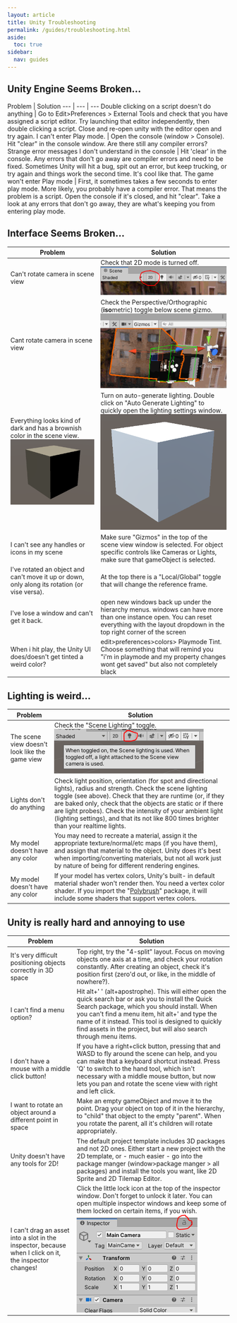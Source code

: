 ```yaml
---
layout: article
title: Unity Troubleshooting
permalink: /guides/troubleshooting.html
aside:
  toc: true
sidebar:
  nav: guides
---
```

## Unity Engine Seems Broken...

Problem | Solution
--- | --- | ---
Double clicking on a script doesn't do anything |  Go to Edit>Preferences > External Tools and check that you have assigned a script editor. Try launching that editor independently, then double clicking a script. Close and re-open unity with the editor open and try again. 
I can't enter Play mode. | Open the console (window > Console). Hit "clear" in the console window. Are there still any compiler errors? 
Strange error messages I don't understand in the console | Hit 'clear' in the console. Any errors that don't go away are compiler errors and need to be fixed. Sometimes Unity will hit a bug, spit out an error, but keep trucking, or try again and things work the second time. It's cool like that. 
The game won't enter Play mode | First, it sometimes takes a few seconds to enter play mode. More likely, you probably have a compiler error. That means the problem is a script. Open the console if it's closed, and hit "clear". Take a look at any errors that don't go away, they are what's keeping you from entering play mode. 

## Interface Seems Broken...

Problem | Solution
--- | ---
Can't rotate camera in scene view | Check that 2D mode is turned off. ![2DViewMode.png](images/2DViewMode.png)
Cant rotate camera in scene view | Check the Perspective/Orthographic (**iso**metric) toggle below scene gizmo. ![isoPerpToggle.gif](images/isoPerpToggle.gif)
Everything looks kind of dark and has a brownish color in the scene view. ![No Baked Lighting](images/noLightingBaked.png) | Turn on auto-generate lighting. Double click on "Auto Generate Lighting" to quickly open the lighting settings window. ![Yes Baked Lighting](images/yesLightingBaked.png)
I can't see any handles or icons in my scene | Make sure "Gizmos" in the top of the scene view window is selected. For object specific controls like Cameras or Lights, make sure that gameObject is selected.
I've rotated an object and can't move it up or down, only along its rotation (or vise versa). | At the top there is a "Local/Global" toggle that will change the reference frame.
I've lose a window and can't get it back. | open new windows back up under the hierarchy menus. windows can have more than one instance open. You can reset everything with the layout dropdown in the top right corner of the screen
When i hit play, the Unity UI does/doesn't get tinted a weird color? | edit>preferences>colors> Playmode Tint. Choose something that will remind you "i'm in playmode and my property changes wont get saved" but also not completely black

## Lighting is weird...

Problem | Solution
--- | ---
The scene view doesn't look like the game view | Check the "Scene Lighting" toggle. ![SceneLightingToggle](images/SceneLightingToggle.png)
Lights don't do anything | Check light position, orientation (for spot and directional lights), radius and strength. Check the scene lighting toggle (see above). Check that they are runtime (or, if they are baked only, check that the objects are static or if there are light probes). Check the intensity of your ambient light (lighting settings), and that its not like 800 times brighter than your realtime lights. 
My model doesn't have any color | You may need to recreate a material, assign it the appropriate texture/normal/etc maps (if you have them), and assign that material to the object. Unity does it's best when importing/converting materials, but not all work just by nature of being for different rendering engines.
My model doesn't have any color | If your model has vertex colors, Unity's built- in default material shader won't render then. You need a vertex color shader. If you import the "[Polybrush](https://unity3d.com/unity/features/worldbuilding/polybrush)" package, it will include some shaders that support vertex colors.

## Unity is really hard and annoying to use

Problem | Solution
--- | ---
It's very difficult positioning objects correctly in 3D space | Top right, try the "4-split" layout. Focus on moving objects one axis at a time, and check your rotation constantly. After creating an object, check it's position first (zero'd out, or like, in the middle of nowhere?).
I can't find a menu option? | Hit alt+' ' (alt+apostrophe). This will either open the quick search bar or ask you to install the Quick Search package, which you should install. When you can't find a menu item, hit alt+' and type the name of it instead. This tool is designed to quickly find assets in the project, but will also search through menu items.
I don't have a mouse with a middle click button! | If you have a right+click button, pressing that and WASD to fly around the scene can help, and you can make that a keyboard shortcut instead. Press 'Q' to switch to the hand tool, which isn't necessary with a middle mouse button, but now lets you pan and rotate the scene view with right and left click.
I want to rotate an object around a different point in space | Make an empty gameObject and move it to the point. Drag your object on top of it in the hierarchy, to "child" that object to the empty "parent". When you rotate the parent, all it's children will rotate appropriately. 
Unity doesn't have any tools for 2D! | The default project template includes 3D packages and not 2D ones. Either start a new project with the 2D template, or - much easier - go into the package manger (window>package manger > all packages) and install the tools you want, like 2D Sprite and 2D Tilemap Editor.
I can't drag an asset into a slot in the inspector, because when I click on it, the inspector changes! | Click the little lock icon at the top of the inspector window. Don't forget to unlock it later. You can open multiple inspector windows and keep some of them locked on certain items, if you wish. ![InspectorLock.png](images/InspectorLock.png)